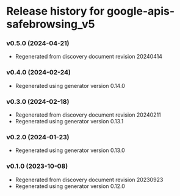 # Release history for google-apis-safebrowsing_v5

### v0.5.0 (2024-04-21)

* Regenerated from discovery document revision 20240414

### v0.4.0 (2024-02-24)

* Regenerated using generator version 0.14.0

### v0.3.0 (2024-02-18)

* Regenerated from discovery document revision 20240211
* Regenerated using generator version 0.13.1

### v0.2.0 (2024-01-23)

* Regenerated using generator version 0.13.0

### v0.1.0 (2023-10-08)

* Regenerated from discovery document revision 20230923
* Regenerated using generator version 0.12.0

